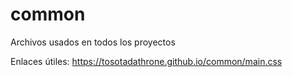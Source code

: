 # common
Archivos usados en todos los proyectos

Enlaces útiles:
https://tosotadathrone.github.io/common/main.css
